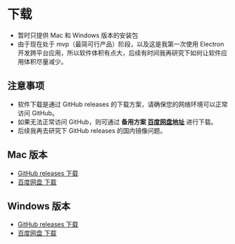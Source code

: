 # 下载

- 暂时只提供 Mac 和 Windows 版本的安装包
- 由于现在处于 mvp（最简可行产品）阶段，以及这是我第一次使用 Electron 开发跨平台应用，所以软件体积有点大，后续有时间我再研究下如何让软件应用体积尽量减少。

## 注意事项

- 软件下载是通过 GitHub releases 的下载方案，请确保您的网络环境可以正常访问 GitHub。
- 如果无法正常访问 GitHub，则可通过 **备用方案 [百度网盘地址](https://pan.baidu.com/s/1eWDBFOgJefqUnx4E5Y9hVw?pwd=Anno#list/path=%2F&parentPath=%2F)** 进行下载。
- 后续我再去研究下 GitHub releases 的国内镜像问题。

## Mac 版本

- [GitHub releases 下载](https://github.com/itchaox/annotree/releases/download/v0.1.6/Annotree-0.1.6.dmg)
- [百度网盘 下载](https://pan.baidu.com/s/1eWDBFOgJefqUnx4E5Y9hVw?pwd=Anno#list/path=%2FAnnotree%20%E5%AE%89%E8%A3%85%E5%8C%85%2FMac%20%E7%89%88%E6%9C%AC)

## Windows 版本

- [GitHub releases 下载](https://github.com/itchaox/annotree/releases/download/v0.1.6/Annotree-0.1.6-setup.exe)
- [百度网盘 下载](https://pan.baidu.com/s/1eWDBFOgJefqUnx4E5Y9hVw?pwd=Anno#list/path=%2FAnnotree%20%E5%AE%89%E8%A3%85%E5%8C%85%2FWindows%20%E7%89%88%E6%9C%AC&parentPath=%2F)

